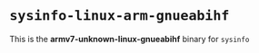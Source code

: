 # `sysinfo-linux-arm-gnueabihf`

This is the **armv7-unknown-linux-gnueabihf** binary for `sysinfo`
